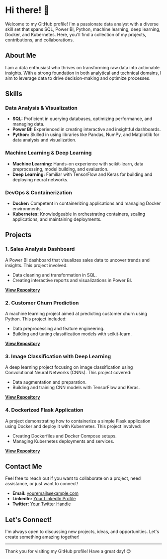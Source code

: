 # Hi there! 👋

Welcome to my GitHub profile! I'm a passionate data analyst with a diverse skill set that spans SQL, Power BI, Python, machine learning, deep learning, Docker, and Kubernetes. Here, you'll find a collection of my projects, contributions, and collaborations.

## About Me

I am a data enthusiast who thrives on transforming raw data into actionable insights. With a strong foundation in both analytical and technical domains, I aim to leverage data to drive decision-making and optimize processes.

## Skills

### Data Analysis & Visualization
- **SQL:** Proficient in querying databases, optimizing performance, and managing data.
- **Power BI:** Experienced in creating interactive and insightful dashboards.
- **Python:** Skilled in using libraries like Pandas, NumPy, and Matplotlib for data analysis and visualization.

### Machine Learning & Deep Learning
- **Machine Learning:** Hands-on experience with scikit-learn, data preprocessing, model building, and evaluation.
- **Deep Learning:** Familiar with TensorFlow and Keras for building and deploying neural networks.

### DevOps & Containerization
- **Docker:** Competent in containerizing applications and managing Docker environments.
- **Kubernetes:** Knowledgeable in orchestrating containers, scaling applications, and maintaining deployments.

## Projects

### 1. Sales Analysis Dashboard
A Power BI dashboard that visualizes sales data to uncover trends and insights. This project involved:
- Data cleaning and transformation in SQL.
- Creating interactive reports and visualizations in Power BI.

**[View Repository](https://github.com/yourusername/sales-analysis-dashboard)**

### 2. Customer Churn Prediction
A machine learning project aimed at predicting customer churn using Python. This project included:
- Data preprocessing and feature engineering.
- Building and tuning classification models with scikit-learn.

**[View Repository](https://github.com/yourusername/customer-churn-prediction)**

### 3. Image Classification with Deep Learning
A deep learning project focusing on image classification using Convolutional Neural Networks (CNNs). This project covered:
- Data augmentation and preparation.
- Building and training CNN models with TensorFlow and Keras.

**[View Repository](https://github.com/yourusername/image-classification)**

### 4. Dockerized Flask Application
A project demonstrating how to containerize a simple Flask application using Docker and deploy it with Kubernetes. This project involved:
- Creating Dockerfiles and Docker Compose setups.
- Managing Kubernetes deployments and services.

**[View Repository](https://github.com/yourusername/dockerized-flask-app)**

## Contact Me

Feel free to reach out if you want to collaborate on a project, need assistance, or just want to connect!

- **Email:** youremail@example.com
- **LinkedIn:** [Your LinkedIn Profile](https://www.linkedin.com/in/yourlinkedinprofile)
- **Twitter:** [Your Twitter Handle](https://twitter.com/yourtwitterhandle)

## Let's Connect!

I'm always open to discussing new projects, ideas, and opportunities. Let's create something amazing together!

---

Thank you for visiting my GitHub profile! Have a great day! 😊
